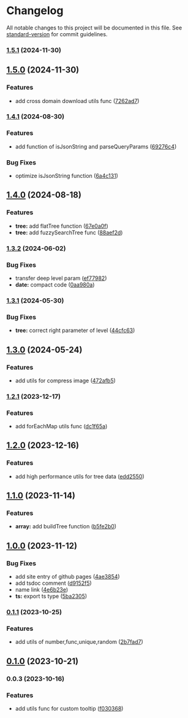 # Changelog

All notable changes to this project will be documented in this file. See [standard-version](https://github.com/conventional-changelog/standard-version) for commit guidelines.

### [1.5.1](https://github.com/chandq/sculp-js/compare/v1.5.0...v1.5.1) (2024-11-30)

## [1.5.0](https://github.com/chandq/sculp-js/compare/v1.4.1...v1.5.0) (2024-11-30)

### Features

- add cross domain download utils func ([7262ad7](https://github.com/chandq/sculp-js/commit/7262ad7041929daf7924163a53202ff4d73dafe2))

### [1.4.1](https://github.com/chandq/sculp-js/compare/v1.4.0...v1.4.1) (2024-08-30)

### Features

- add function of isJsonString and parseQueryParams ([69276c4](https://github.com/chandq/sculp-js/commit/69276c4364890fb20237faa27cd51cb7304c6b95))

### Bug Fixes

- optimize isJsonString function ([6a4c131](https://github.com/chandq/sculp-js/commit/6a4c131ab1ee00e48586f7c6ad748e26165b1cd8))

## [1.4.0](https://github.com/chandq/sculp-js/compare/v1.3.2...v1.4.0) (2024-08-18)

### Features

- **tree:** add flatTree function ([67e0a0f](https://github.com/chandq/sculp-js/commit/67e0a0f0459b1ce84ad89f8e929a38cf5e1b61ad))
- **tree:** add fuzzySearchTree func ([88aef2d](https://github.com/chandq/sculp-js/commit/88aef2d650323d193b84aa4f1e6e205b45d78fff))

### [1.3.2](https://github.com/chandq/sculp-js/compare/v1.3.1...v1.3.2) (2024-06-02)

### Bug Fixes

- transfer deep level param ([ef77982](https://github.com/chandq/sculp-js/commit/ef77982b6d93e1f23e705e988f3db573985fa014))
- **date:** compact code ([0aa980a](https://github.com/chandq/sculp-js/commit/0aa980a15c1aa5c9b51db974c6dc3ca270e89f22))

### [1.3.1](https://github.com/chandq/sculp-js/compare/v1.3.0...v1.3.1) (2024-05-30)

### Bug Fixes

- **tree:** correct right parameter of level ([44cfc63](https://github.com/chandq/sculp-js/commit/44cfc639f9216f64e2272fb8fd647fc2ebb0d638))

## [1.3.0](https://github.com/chandq/sculp-js/compare/v1.2.1...v1.3.0) (2024-05-24)

### Features

- add utils for compress image ([472afb5](https://github.com/chandq/sculp-js/commit/472afb5605c1670f71122c1c596a2b4383e8ab1d))

### [1.2.1](https://github.com/chandq/sculp-js/compare/v1.2.0...v1.2.1) (2023-12-17)

### Features

- add forEachMap utils func ([dc1f65a](https://github.com/chandq/sculp-js/commit/dc1f65a7d2bcf1e5a05a5427a1e143ca072d7d19))

## [1.2.0](https://github.com/chandq/sculp-js/compare/v1.1.0...v1.2.0) (2023-12-16)

### Features

- add high performance utils for tree data ([edd2550](https://github.com/chandq/sculp-js/commit/edd25506cf335562a4fcdca78e612e2e2ecf7673))

## [1.1.0](https://github.com/chandq/sculp-js/compare/v1.0.1...v1.1.0) (2023-11-14)

### Features

- **array:** add buildTree function ([b5fe2b0](https://github.com/chandq/sculp-js/commit/b5fe2b098ad3fa30d3fbfe29a3df3b6e70f32725))

## [1.0.0](https://github.com/chandq/sculp-js/compare/v0.1.1...v1.0.0) (2023-11-12)

### Bug Fixes

- add site entry of github pages ([4ae3854](https://github.com/chandq/sculp-js/commit/4ae38543ee8a26758554aada2c8ee8bd6085eeff))
- add tsdoc comment ([d9152f5](https://github.com/chandq/sculp-js/commit/d9152f56618ba070e85b06a8e7e601dd0f75b8a2))
- name link ([4e6b23e](https://github.com/chandq/sculp-js/commit/4e6b23eb7313ccac360c686c51609a6f13811d08))
- **ts:** export ts type ([5ba2305](https://github.com/chandq/sculp-js/commit/5ba23059fbaac096a53b49ee01f599328fafa1c2))

### [0.1.1](https://github.com/chandq/sculp-js/compare/v0.1.0...v0.1.1) (2023-10-25)

### Features

- add utils of number,func,unique,random ([2b7fad7](https://github.com/chandq/sculp-js/commit/2b7fad7822f4ce8216d0addc85e807821e01d15e))

## [0.1.0](https://github.com/chandq/sculp-js/compare/v0.0.3...v0.1.0) (2023-10-21)

### 0.0.3 (2023-10-16)

### Features

- add utils func for custom tooltip ([f030368](https://github.com/chandq/sculp-js/commit/f030368a62471c85a5cddf5eeb2295fc32f27535))
